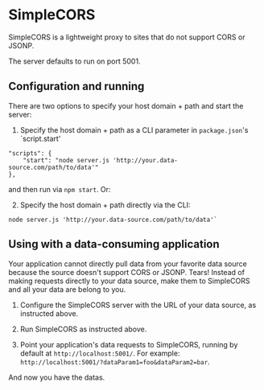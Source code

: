 # SimpleCORS 

SimpleCORS is a lightweight proxy to sites that do not support CORS or JSONP.

The server defaults to run on port 5001.

## Configuration and running

There are two options to specify your host domain + path and start the server:

1. Specify the host domain + path as a CLI parameter in `package.json`'s `script.start'

```
"scripts": {
	"start": "node server.js 'http://your.data-source.com/path/to/data'"
},
```

and then run via `npm start`. Or:

2. Specify the host domain + path directly via the CLI:

```
node server.js 'http://your.data-source.com/path/to/data'`
```

## Using with a data-consuming application

Your application cannot directly pull data from your favorite data source because the source doesn't support CORS or JSONP. Tears! Instead of making requests directly to your data source, make them to SimpleCORS and all your data are belong to you.

1. Configure the SimpleCORS server with the URL of your data source, as instructed above.

2. Run SimpleCORS as instructed above.

3. Point your application's data requests to SimpleCORS, running by default at `http://localhost:5001/`. For example: `http://localhost:5001/?dataParam1=foo&dataParam2=bar`.

And now you have the datas.